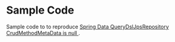 # Sample Code
Sample code to to reproduce [Spring Data QueryDslJpsRepository CrudMethodMetaData is null
](https://stackoverflow.com/questions/51024221/spring-data-querydsljpsrepository-crudmethodmetadata-is-null).
